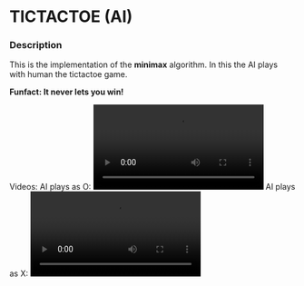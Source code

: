# TICTACTOE (AI)

### Description
This is the implementation of the **minimax** algorithm. In this the AI plays with human the tictactoe game.

**Funfact: It never lets you win!**

Videos:
AI plays as O:
![tie](video/tie.mp4)
AI plays as X:
![AI-won](video/AI-won.mp4)